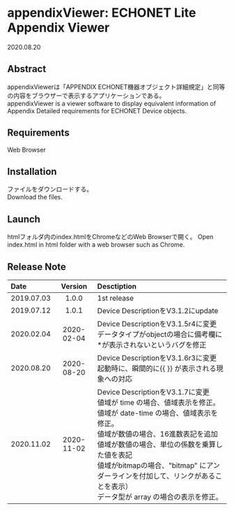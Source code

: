 # appendixViewer: ECHONET Lite Appendix Viewer

2020.08.20  

## Abstract

appendixViewerは「APPENDIX ECHONET機器オブジェクト詳細規定」と同等の内容をブラウザーで表示するアプリケーションである。  
appendixViewer is a viewer software to display equivalent information of Appendix Detailed requirements for ECHONET Device objects.

## Requirements

Web Browser  

## Installation

ファイルをダウンロードする。  
Download the files.

## Launch

htmlフォルダ内のindex.htmlをChromeなどのWeb Browserで開く。
Open index.html in html folder with a web browser such as Chrome.

## Release Note

Date      |Version |Desctiption
:---------|:------:|:-----------
2019.07.03|1.0.0   | 1st release
2019.07.12|1.0.1   | Device DescriptionをV3.1.2にupdate
2020.02.04|2020-02-04| Device DescriptionをV3.1.5r4に変更<br>データタイプがobjectの場合に備考欄に*が表示されないというバグを修正
2020.08.20|2020-08-20| Device DescriptionをV3.1.6r3に変更<br>起動時に、瞬間的に{{ }} が表示される現象への対応
2020.11.02|2020-11-02| Device DescriptionをV3.1.7に変更<br>値域が time の場合、値域表示を修正。<br>値域が date-time の場合、値域表示を修正。<br>値域が数値の場合、16進数表記を追加<br>値域が数値の場合、単位の係数を乗算した値を表記<br>値域がbitmapの場合、"bitmap" にアンダーラインを付加して、リンクがあることを表示）<br>データ型が array の場合の表示を修正。
